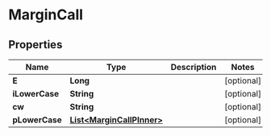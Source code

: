 

# MarginCall


## Properties

| Name | Type | Description | Notes |
|------------ | ------------- | ------------- | -------------|
|**E** | **Long** |  |  [optional] |
|**iLowerCase** | **String** |  |  [optional] |
|**cw** | **String** |  |  [optional] |
|**pLowerCase** | [**List&lt;MarginCallPInner&gt;**](MarginCallPInner.md) |  |  [optional] |



